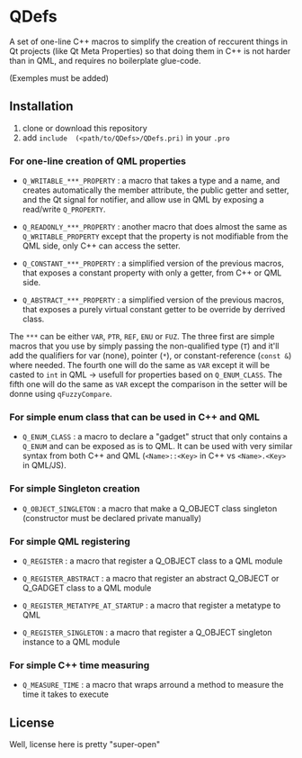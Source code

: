 QDefs
==============

A set of one-line C++ macros to simplify the creation of reccurent things in Qt projects (like Qt Meta Properties) so that doing them in C++ is not harder than in QML, and requires no boilerplate glue-code.

(Exemples must be added)

Installation
------------
1. clone or download this repository
2. add `include  (<path/to/QDefs>/QDefs.pri)` in your `.pro`

### For one-line creation of QML properties

* `Q_WRITABLE_***_PROPERTY` : a macro that takes a type and a name, and creates automatically the member attribute, the public getter and setter, and the Qt signal for notifier, and allow use in QML by exposing a read/write `Q_PROPERTY`.

* `Q_READONLY_***_PROPERTY` : another macro that does almost the same as `Q_WRITABLE_PROPERTY` except that the property is not modifiable from the QML side, only C++ can access the setter.

* `Q_CONSTANT_***_PROPERTY` : a simplified version of the previous macros, that exposes a constant property with only a getter, from C++ or QML side.

* `Q_ABSTRACT_***_PROPERTY` : a simplified version of the previous macros, that exposes a purely virtual constant getter to be override by derrived class.

The `***` can be either `VAR`, `PTR`, `REF`, `ENU` or `FUZ`. The three first are simple macros that you use by simply passing the non-qualified type (`T`) and it'll add the qualifiers for var (none), pointer (`*`), or constant-reference (`const &`) where needed. The fourth one will do the same as `VAR` except it will be casted to `int` in QML -> usefull for properties based on `Q_ENUM_CLASS`. The fifth one will do the same as `VAR` except the comparison in the setter will be donne using `qFuzzyCompare`.

### For simple enum class that can be used in C++ and QML

* `Q_ENUM_CLASS` : a macro to declare a "gadget" struct that only contains a `Q_ENUM` and can be exposed as is to QML. It can be used with very similar syntax from both C++ and QML (`<Name>::<Key>` in C++ vs `<Name>.<Key>` in QML/JS).

### For simple Singleton creation

* `Q_OBJECT_SINGLETON` : a macro that make a Q_OBJECT class singleton (constructor must be declared private manually)

### For simple QML registering

* `Q_REGISTER` : a macro that register a Q_OBJECT class to a QML module

* `Q_REGISTER_ABSTRACT` : a macro that register an abstract Q_OBJECT or Q_GADGET class to a QML module

* `Q_REGISTER_METATYPE_AT_STARTUP` : a macro that register a metatype to QML

* `Q_REGISTER_SINGLETON` : a macro that register a Q_OBJECT singleton instance to a QML module

### For simple C++ time measuring

* `Q_MEASURE_TIME` : a macro that wraps arround a method to measure the time it takes to execute

## License

Well, license here is pretty "super-open"
